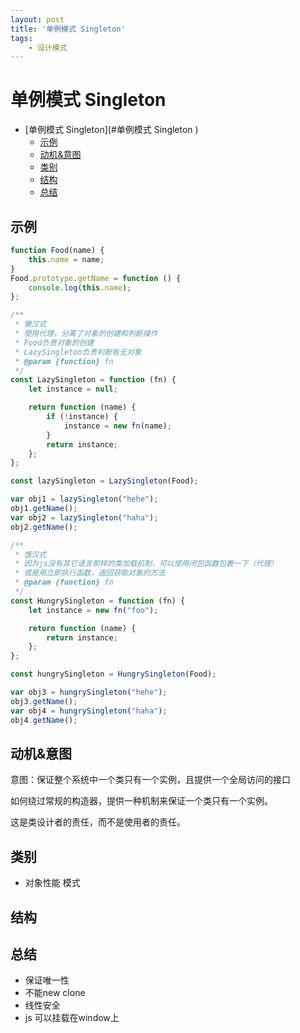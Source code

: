 ```yaml
---
layout: post
title: '单例模式 Singleton'
tags:
    - 设计模式
---  
```

  
  
  
# 单例模式 Singleton
  
  
- [单例模式 Singleton](#单例模式 Singleton )
  - [示例](#示例 )
  - [动机&意图](#动机意图 )
  - [类别](#类别 )
  - [结构](#结构 )
  - [总结](#总结 )
  
##   示例
    
~~~ts
function Food(name) {
    this.name = name;
}
Food.prototype.getName = function () {
    console.log(this.name);
};

/**
 * 懒汉式
 * 使用代理，分离了对象的创建和判断操作
 * Food负责对象的创建
 * LazySingleton负责判断有无对象
 * @param {function} fn 
 */
const LazySingleton = function (fn) {
    let instance = null;

    return function (name) {
        if (!instance) {
            instance = new fn(name);
        }
        return instance;
    };
};

const lazySingleton = LazySingleton(Food);

var obj1 = lazySingleton("hehe");
obj1.getName();
var obj2 = lazySingleton("haha");
obj2.getName();

/**
 * 饿汉式
 * 因为js没有其它语言那样的类加载机制，可以使用闭包函数包裹一下（代理）
 * 或是用立即执行函数，返回获取对象的方法
 * @param {function} fn 
 */
const HungrySingleton = function (fn) {
    let instance = new fn("foo");

    return function (name) {
        return instance;
    };
};

const hungrySingleton = HungrySingleton(Food);

var obj3 = hungrySingleton("hehe");
obj3.getName();
var obj4 = hungrySingleton("haha");
obj4.getName();
~~~
  
##   动机&意图
  
意图：保证整个系统中一个类只有一个实例，且提供一个全局访问的接口

如何绕过常规的构造器，提供一种机制来保证一个类只有一个实例。

这是类设计者的责任，而不是使用者的责任。

##   类别
  
- 对象性能 模式
  
##   结构
  
##   总结
  
- 保证唯一性
- 不能new clone
- 线性安全
- js 可以挂载在window上